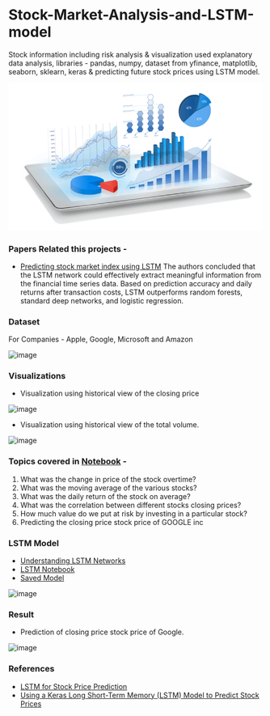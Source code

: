 # Stock-Market-Analysis-and-LSTM-model
Stock information including risk analysis &amp; visualization used explanatory data analysis, libraries - pandas,  numpy, dataset from yfinance, matplotlib, seaborn, sklearn, keras &amp; predicting future stock prices using  LSTM model.


![image](https://raw.githubusercontent.com/vg11072001/Stock-Market-Analysis-and-LSTM-model/2ed8a9c71d95c5fc960e6eac25954be94f2884f7/55.png)

### Papers Related this projects - 
* [Predicting stock market index using LSTM](https://www.sciencedirect.com/science/article/pii/S2666827022000378#:~:text=The%20authors%20concluded%20that%20the,Qiu%20et%20al.)
    The authors concluded that the LSTM network could effectively extract meaningful information from the financial time series data. Based on prediction accuracy and daily returns after transaction costs, LSTM outperforms random forests, standard deep networks, and logistic regression.

### Dataset
For Companies - Apple, Google, Microsoft and Amazon

![image](https://user-images.githubusercontent.com/67424390/180344043-924dfe2c-6f15-4069-a7a9-c3cffacf1838.png)


### Visualizations 
* Visualization using historical view of the closing price

![image](https://user-images.githubusercontent.com/67424390/180344385-cb205667-ffbc-4f51-b0c6-efaf20bf0ab9.png)

* Visualization using historical view of the total volume.

![image](https://user-images.githubusercontent.com/67424390/180344569-1d01f661-2035-4e82-9781-a59c54fdf2f8.png)


### Topics covered in [Notebook](https://github.com/vg11072001/Stock-Market-Analysis-and-LSTM-model/blob/main/smanalysis.ipynb) -
1.  What was the change in price of the stock overtime?
2.  What was the moving average of the various stocks?
3.  What was the daily return of the stock on average?
4.  What was the correlation between different stocks closing prices?
5.  How much value do we put at risk by investing in a particular stock?
6.  Predicting the closing price stock price of GOOGLE inc


### LSTM Model
* [Understanding LSTM Networks](http://colah.github.io/posts/2015-08-Understanding-LSTMs/)
* [LSTM Notebook](https://github.com/vg11072001/Stock-Market-Analysis-and-LSTM-model/blob/main/lstm_model.ipynb)
* [Saved Model](https://github.com/vg11072001/Stock-Market-Analysis-and-LSTM-model/blob/main/keras_model.h5)

![image](https://user-images.githubusercontent.com/67424390/180345867-f3831bd2-6ee6-4b07-9753-82b817f229cc.png)


### Result 

* Prediction of closing price stock price of Google.

![image](https://user-images.githubusercontent.com/67424390/180346649-86648d26-3809-416d-aefd-a662e03443c2.png)

### References 
* [LSTM for Stock Price Prediction](https://towardsdatascience.com/lstm-for-google-stock-price-prediction-e35f5cc84165)
* [Using a Keras Long Short-Term Memory (LSTM) Model to Predict Stock Prices](https://www.kdnuggets.com/2018/11/keras-long-short-term-memory-lstm-model-predict-stock-prices.html)



